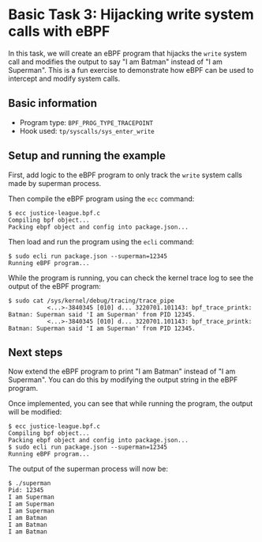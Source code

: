 # Basic Task 3: Hijacking write system calls with eBPF
In this task, we will create an eBPF program that hijacks the `write` system call and modifies the output to say "I am Batman" instead of "I am Superman". This is a fun exercise to demonstrate how eBPF can be used to intercept and modify system calls.

## Basic information
- Program type: `BPF_PROG_TYPE_TRACEPOINT`
- Hook used: `tp/syscalls/sys_enter_write`

## Setup and running the example
First, add logic to the eBPF program to only track the `write` system calls made by superman process.

Then compile the eBPF program using the `ecc` command:

```console
$ ecc justice-league.bpf.c
Compiling bpf object...
Packing ebpf object and config into package.json...
```

Then load and run the program using the `ecli` command:

```console
$ sudo ecli run package.json --superman=12345
Running eBPF program...
```

While the program is running, you can check the kernel trace log to see the output of the eBPF program:

```console
$ sudo cat /sys/kernel/debug/tracing/trace_pipe
           <...>-3840345 [010] d... 3220701.101143: bpf_trace_printk: Batman: Superman said 'I am Superman' from PID 12345.
           <...>-3840345 [010] d... 3220701.101143: bpf_trace_printk: Batman: Superman said 'I am Superman' from PID 12345.
```

## Next steps

Now extend the eBPF program to print "I am Batman" instead of "I am Superman". You can do this by modifying the output string in the eBPF program.

Once implemented, you can see that while running the program, the output will be modified:

```console
$ ecc justice-league.bpf.c
Compiling bpf object...
Packing ebpf object and config into package.json...
$ sudo ecli run package.json --superman=12345
Running eBPF program...
```

The output of the superman process will now be:

```console
$ ./superman
Pid: 12345
I am Superman
I am Superman
I am Superman
I am Batman
I am Batman
I am Batman
```

